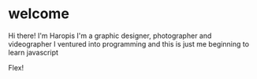 # welcome
Hi there! I'm Haropis
I'm a graphic designer, photographer and videographer
I ventured into programming and this is just me beginning to learn javascript

Flex!
